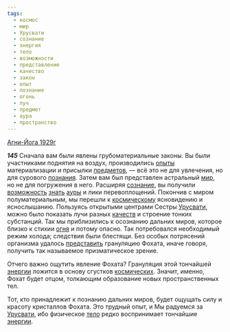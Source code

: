 ```yaml
---
tags:
  - космос
  - мир
  - Урусвати
  - сознание
  - энергия
  - тело
  - возможности
  - представление
  - качество
  - закон
  - опыт
  - познание
  - огонь
  - луч
  - предмет
  - аура
  - пространство
---
```


[Агни-Йога 1929г](/agni/1929)

___145___
Сначала вам были явлены грубоматериальные законы. Вы были участниками поднятия на воздух, производились [опыты](/tag/#опыт) материализации и присылки [предметов](/tag/#предмет), — всё это не для увлечения, но для сурового [познания](/tag/#познание). Затем вам был представлен астральный [мир](/tag/#мир), но не для погружения в него. Расширяя [сознание](/tag/#сознание), вы получили [возможность](/tag/#возможности) [знать](/tag/#познание) [ауры](/tag/#аура) и лики перевоплощений. Покончив с миром полуматериальным, мы перешли к [космическому](/tag/#космос) ясновидению и яснослышанию. Пользуясь открытыми центрами Сестры [Урусвати](/tag/#Урусвати), можно было показать лучи разных [качеств](/tag/#качество) и строение тонких субстанций. Так мы приблизились к осознанию дальних миров, которое близко к стихии [огня](/tag/#огонь) и потому опасно. Так потребовался необходимый режим холода; следствия были блестящи. Без особых потрясений организма удалось [представить](/tag/#представление) грануляцию Фохата, иначе говоря, получить так называемое призматическое зрение.   

Отчего важно ощутить явление Фохата? Грануляция этой тончайшей [энергии](/tag/#энергия) ложится в основу сгустков [космических](/tag/#космос). Значит, именно, Фохат будет отцом, толкающим образование новых пространственных тел.   

Тот, кто принадлежит к познанию дальних миров, будет ощущать силу и красоту кристаллов Фохата. Это трудный опыт, и Мы радуемся за [Урусвати](/tag/#Урусвати), ибо физическое [тело](/tag/#тело) редко воспринимает тончайшие [энергии](/tag/#энергия).